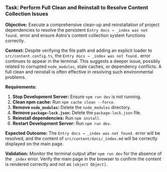 ### Task: Perform Full Clean and Reinstall to Resolve Content Collection Issues

**Objective:** Execute a comprehensive clean-up and reinstallation of project dependencies to resolve the persistent `Entry docs → _index was not found.` error and ensure Astro's content collection system functions correctly.

**Context:**
Despite verifying the file path and adding an explicit loader to `src/content.config.ts`, the `Entry docs → _index was not found.` error continues to appear in the terminal. This suggests a deeper issue, possibly related to corrupted `node_modules`, stale caches, or dependency conflicts. A full clean and reinstall is often effective in resolving such environmental problems.

**Requirements:**
1.  **Stop Development Server:** Ensure `npm run dev` is not running.
2.  **Clean npm cache:** Run `npm cache clean --force`.
3.  **Remove `node_modules`:** Delete the `node_modules` directory.
4.  **Remove `package-lock.json`:** Delete the `package-lock.json` file.
5.  **Reinstall dependencies:** Run `npm install`.
6.  **Restart Development Server:** Run `npm run dev`.

**Expected Outcome:**
The `Entry docs → _index was not found.` error will be resolved, and the content of `src/content/docs/_index.md` will be correctly displayed on the main page.

**Validation:**
Monitor the terminal output after `npm run dev` for the absence of the `_index` error. Verify the main page in the browser to confirm the content is rendered correctly and not as `[object Object]`.